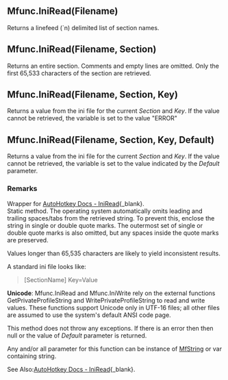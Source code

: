 ## Mfunc.IniRead(Filename)  
Returns a linefeed (\`n) delimited list of section names.  

## Mfunc.IniRead(Filename, Section)  
Returns an entire section. Comments and empty lines are omitted. Only the first 65,533 characters of the section are retrieved.  

## Mfunc.IniRead(Filename, Section, Key)  
Returns a value from the ini file for the current *Section* and *Key*. If the value cannot be retrieved,
the variable is set to the value "ERROR"

## Mfunc.IniRead(Filename, Section, Key, Default)  
Returns a value from the ini file for the current *Section* and *Key*. If the value cannot be retrieved,
the variable is set to the value indicated by the *Default* parameter.

### Remarks  
Wrapper for [AutoHotkey Docs - IniRead](http://ahkscript.org/docs/commands/IniRead.htm){_blank}.  
Static method.
The operating system automatically omits leading and trailing spaces/tabs from the retrieved string.
To prevent this, enclose the string in single or double quote marks. The outermost set of single or
double quote marks is also omitted, but any spaces inside the quote marks are preserved.

Values longer than 65,535 characters are likely to yield inconsistent results.

A standard ini file looks like:
> [SectionName]
> Key=Value

**Unicode**: Mfunc.IniRead and Mfunc.IniWrite rely on the external functions GetPrivateProfileString and WritePrivateProfileString
to read and write values. These functions support Unicode only in UTF-16 files; all other files are assumed to use the
system's default ANSI code page.  

This method does not throw any exceptions. If there is an error then then null or the value of *Default* parameter is returned.

Any and/or all parameter for this function can be instance of [MfString](MfString.html) or var containing string.

See Also:[AutoHotkey Docs - IniRead](http://ahkscript.org/docs/commands/IniRead.htm){_blank}.